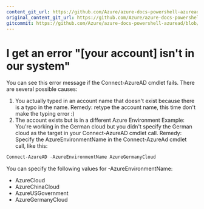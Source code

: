 ```yaml
---
content_git_url: https://github.com/Azure/azure-docs-powershell-azuread/blob/VinceSmith-patch-6/Azure%20AD%20Cmdlets/docs-conceptual/account-not-in-system-error.md
original_content_git_url: https://github.com/Azure/azure-docs-powershell-azuread/blob/VinceSmith-patch-6/Azure%20AD%20Cmdlets/docs-conceptual/account-not-in-system-error.md
gitcommit: https://github.com/Azure/azure-docs-powershell-azuread/blob/81e81b86d71386b0190efc026547939508cf3387
---
```

# I get an error "\[your account] isn't in our system"

You can see this error message if the Connect-AzureAD cmdlet fails. There are several possible causes:

1. You actually typed in an account name that doesn't exist because there is a typo in the name. 
 Remedy: retype the account name, this time don't make the typing error :) 
2. The account exists but is in a different Azure Environment
Example: You're working in the German cloud but you didn't specify the German cloud as the target in your Connect-AzureAD cmdlet call.
 Remedy: Specify the AzureEnvironmentName in the Connect-AzureAd cmdlet call, like this:

```powershell
Connect-AzureAD -AzureEnvironmentName AzureGermanyCloud
```

You can specify the following values for -AzureEnvironmentName:

+ AzureCloud
+ AzureChinaCloud
+ AzureUSGovernment
+ AzureGermanyCloud
 
